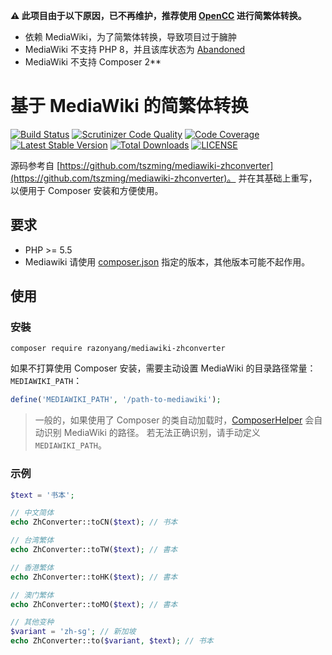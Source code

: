 **:warning: 此项目由于以下原因，已不再维护，推荐使用 [OpenCC](https://github.com/razonyang/php-opencc) 进行简繁体转换。**

- 依赖 MediaWiki，为了简繁体转换，导致项目过于臃肿
- MediaWiki 不支持 PHP 8，并且该库状态为 [Abandoned](https://packagist.org/packages/mediawiki/core)
- MediaWiki 不支持 Composer 2**

# 基于 MediaWiki 的简繁体转换

[![Build Status](https://travis-ci.org/razonyang/mediawiki-zhconverter.svg?branch=master)](https://travis-ci.org/razonyang/mediawiki-zhconverter)
[![Scrutinizer Code Quality](https://scrutinizer-ci.com/g/razonyang/mediawiki-zhconverter/badges/quality-score.png?b=master)](https://scrutinizer-ci.com/g/razonyang/mediawiki-zhconverter/?branch=master)
[![Code Coverage](https://scrutinizer-ci.com/g/razonyang/mediawiki-zhconverter/badges/coverage.png?b=master)](https://scrutinizer-ci.com/g/razonyang/mediawiki-zhconverter/?branch=master)
[![Latest Stable Version](https://img.shields.io/packagist/v/razonyang/mediawiki-zhconverter.svg)](https://packagist.org/packages/razonyang/mediawiki-zhconverter)
[![Total Downloads](https://img.shields.io/packagist/dt/razonyang/mediawiki-zhconverter.svg)](https://packagist.org/packages/razonyang/mediawiki-zhconverter)
[![LICENSE](https://img.shields.io/github/license/razonyang/mediawiki-zhconverter)](LICENSE)

源码参考自 [https://github.com/tszming/mediawiki-zhconverter](https://github.com/tszming/mediawiki-zhconverter)。
并在其基础上重写，以便用于 Composer 安装和方便使用。

## 要求

- PHP >= 5.5
- Mediawiki 请使用 [composer.json](composer.json) 指定的版本，其他版本可能不起作用。

## 使用

### 安裝

```
composer require razonyang/mediawiki-zhconverter
```

如果不打算使用 Composer 安装，需要主动设置 MediaWiki 的目录路径常量： `MEDIAWIKI_PATH`：

```php
define('MEDIAWIKI_PATH', '/path-to-mediawiki');
```

> 一般的，如果使用了 Composer 的类自动加载时，[ComposerHelper](src/ComposerHelper.php) 会自动识别 MediaWiki 的路径。
若无法正确识别，请手动定义 `MEDIAWIKI_PATH`。

### 示例

```php
$text = '书本';

// 中文简体
echo ZhConverter::toCN($text); // 书本

// 台湾繁体
echo ZhConverter::toTW($text); // 書本

// 香港繁体
echo ZhConverter::toHK($text); // 書本

// 澳门繁体
echo ZhConverter::toMO($text); // 書本

// 其他变种
$variant = 'zh-sg'; // 新加坡
echo ZhConverter::to($variant, $text); // 书本
```

